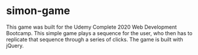 # simon-game
This game was built for the Udemy Complete 2020 Web Development Bootcamp. This simple game plays a sequence for the user, who then has to replicate that sequence through a series of clicks. The game is built with jQuery.
